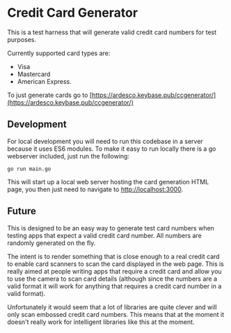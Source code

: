 # Credit Card Generator

This is a test harness that will generate valid credit card numbers for test purposes.

Currently supported card types are: 

- Visa
- Mastercard
- American Express.

To just generate cards go to [https://ardesco.keybase.pub/ccgenerator/](https://ardesco.keybase.pub/ccgenerator/)

## Development

For local development you will need to run this codebase in a server because it uses ES6 modules.  To make it easy to run locally there is a go webserver included, just run the following:  

```golang
go run main.go
```

This will start up a local web server hosting the card generation HTML page, you then just need to navigate to [http://localhost:3000](http://localhost:3000).

## Future

This is designed to be an easy way to generate test card numbers when testing apps that expect a valid credit card number.  All numbers are randomly generated on the fly.

The intent is to render something that is close enough to a real credit card to enable card scanners to scan the card displayed in the web page.  This is really aimed at people writing apps that require a credit card and allow you to use the camera to scan card details (although since the numbers are a valid format it will work for anything that requires a credit card number in a valid format).  

Unfortunately it would seem that a lot of libraries are quite clever and will only scan embossed credit card numbers.  This means that at the moment it doesn't really work for intelligent libraries like this at the moment.
